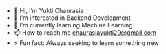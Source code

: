 - 👋 Hi, I’m Yukti Chaurasia
- 👀 I’m interested in Backend Development
- 🌱 I’m currently learning Machine Learning
- 📫 How to reach me chaurasiayukti29@gmail.com
- ⚡ Fun fact: Always seeking to learn something new

<!---
yukti2911/yukti2911 is a ✨ special ✨ repository because its `README.md` (this file) appears on your GitHub profile.
You can click the Preview link to take a look at your changes.
--->
